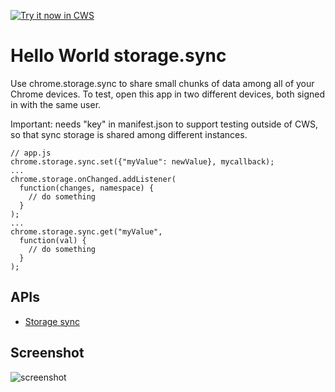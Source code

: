 <a target="_blank" href="https://chrome.google.com/webstore/detail/ajjcafkkflbcealbcfjajolnkogffgcb">![Try it now in CWS](https://raw.github.com/GoogleChrome/chrome-app-samples/master/tryitnowbutton.png "Click here to install this sample from the Chrome Web Store")</a>


# Hello World storage.sync

Use chrome.storage.sync to share small chunks of data among all of your Chrome devices. To test, open this app in two different devices, both signed in with the same user.

Important: needs "key" in manifest.json to support testing outside of CWS, so that sync storage is shared among different instances.


    // app.js
    chrome.storage.sync.set({"myValue": newValue}, mycallback);
    ...
    chrome.storage.onChanged.addListener(
      function(changes, namespace) {
        // do something
      }
    );
    ...
    chrome.storage.sync.get("myValue", 
      function(val) {
        // do something
      }
    );

## APIs

* [Storage sync](http://developer.chrome.com/extensions/storage.html)
     
## Screenshot
![screenshot](/samples/hello-world-sync/assets/screenshot_1280_800.png)

